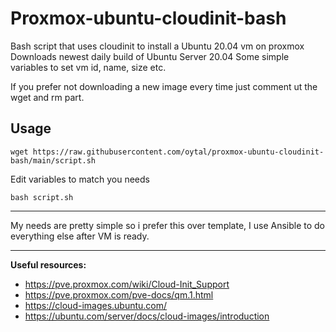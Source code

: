 # Proxmox-ubuntu-cloudinit-bash
Bash script that uses cloudinit to install a Ubuntu 20.04 vm on proxmox
Downloads newest daily build of Ubuntu Server 20.04
Some simple variables to set vm id, name, size etc.

If you prefer not downloading a new image every time just comment ut the wget and rm part.

## Usage

`wget https://raw.githubusercontent.com/oytal/proxmox-ubuntu-cloudinit-bash/main/script.sh`

Edit variables to match you needs

`bash script.sh`

---

My needs are pretty simple so i prefer this over template, I use Ansible to do everything else after VM is ready.

---

**Useful resources:**
- https://pve.proxmox.com/wiki/Cloud-Init_Support
- https://pve.proxmox.com/pve-docs/qm.1.html
- https://cloud-images.ubuntu.com/
- https://ubuntu.com/server/docs/cloud-images/introduction